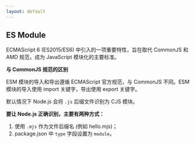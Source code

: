 ```yaml
---
layout: default
---
```


## ES Module

 ECMAScript 6 (ES2015/ES6) 中引入的一项重要特性，旨在取代 CommonJS 和 AMD 规范，成为 JavaScript 模块化的主要标准。

 **与 CommonJS 规范的区别**

ESM 模块的导入和导出遵循 ECMAScript 官方规范，与 CommonJS 不同。ESM 模块的导入使用 import 关键字，导出使用 export 关键字。

默认情况下 Node.js 会将 `.js` 后缀文件识别为 CJS 模块。

**要让 Node.js 正确识别，主要有两种方式：**
1. 使用 `.mjs` 作为文件后缀名 (例如 hello.mjs)；
2. package.json 中 `type` 字段设置为 `module`。